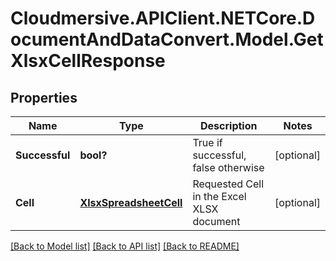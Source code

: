 # Cloudmersive.APIClient.NETCore.DocumentAndDataConvert.Model.GetXlsxCellResponse
## Properties

Name | Type | Description | Notes
------------ | ------------- | ------------- | -------------
**Successful** | **bool?** | True if successful, false otherwise | [optional] 
**Cell** | [**XlsxSpreadsheetCell**](XlsxSpreadsheetCell.md) | Requested Cell in the Excel XLSX document | [optional] 

[[Back to Model list]](../README.md#documentation-for-models) [[Back to API list]](../README.md#documentation-for-api-endpoints) [[Back to README]](../README.md)

